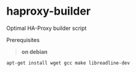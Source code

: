 # haproxy-builder
Optimal HA-Proxy builder script

Prerequisites
> __on debian__
```bash
apt-get install wget gcc make libreadline-dev
```
